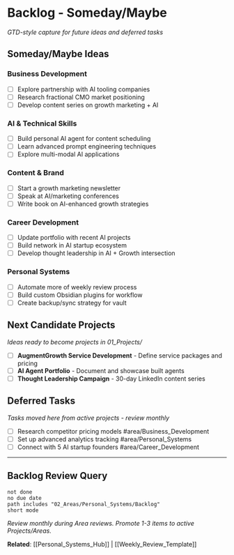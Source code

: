 # Backlog - Someday/Maybe

*GTD-style capture for future ideas and deferred tasks*

## Someday/Maybe Ideas

### Business Development
- [ ] Explore partnership with AI tooling companies
- [ ] Research fractional CMO market positioning
- [ ] Develop content series on growth marketing + AI

### AI & Technical Skills  
- [ ] Build personal AI agent for content scheduling
- [ ] Learn advanced prompt engineering techniques
- [ ] Explore multi-modal AI applications

### Content & Brand
- [ ] Start a growth marketing newsletter
- [ ] Speak at AI/marketing conferences
- [ ] Write book on AI-enhanced growth strategies

### Career Development
- [ ] Update portfolio with recent AI projects
- [ ] Build network in AI startup ecosystem
- [ ] Develop thought leadership in AI + Growth intersection

### Personal Systems
- [ ] Automate more of weekly review process
- [ ] Build custom Obsidian plugins for workflow
- [ ] Create backup/sync strategy for vault

## Next Candidate Projects
*Ideas ready to become projects in 01_Projects/*

- [ ] **AugmentGrowth Service Development** - Define service packages and pricing
- [ ] **AI Agent Portfolio** - Document and showcase built agents
- [ ] **Thought Leadership Campaign** - 30-day LinkedIn content series

## Deferred Tasks
*Tasks moved here from active projects - review monthly*

- [ ] Research competitor pricing models #area/Business_Development
- [ ] Set up advanced analytics tracking #area/Personal_Systems  
- [ ] Connect with 5 AI startup founders #area/Career_Development

---

## Backlog Review Query
```tasks
not done  
no due date
path includes "02_Areas/Personal_Systems/Backlog"
short mode
```

*Review monthly during Area reviews. Promote 1-3 items to active Projects/Areas.*

**Related**: [[Personal_Systems_Hub]] | [[Weekly_Review_Template]]